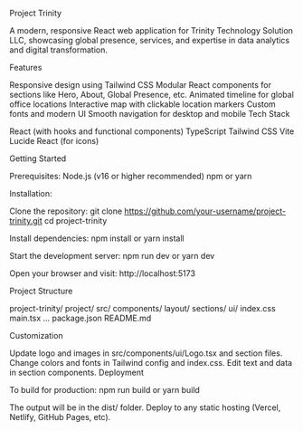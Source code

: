Project Trinity

A modern, responsive React web application for Trinity Technology Solution LLC, showcasing global presence, services, and expertise in data analytics and digital transformation.

Features

Responsive design using Tailwind CSS
Modular React components for sections like Hero, About, Global Presence, etc.
Animated timeline for global office locations
Interactive map with clickable location markers
Custom fonts and modern UI
Smooth navigation for desktop and mobile
Tech Stack

React (with hooks and functional components) TypeScript Tailwind CSS Vite Lucide React (for icons)

Getting Started

Prerequisites: Node.js (v16 or higher recommended) npm or yarn

Installation:

Clone the repository: git clone https://github.com/your-username/project-trinity.git cd project-trinity

Install dependencies: npm install or yarn install

Start the development server: npm run dev or yarn dev

Open your browser and visit: http://localhost:5173

Project Structure

project-trinity/ project/ src/ components/ layout/ sections/ ui/ index.css main.tsx ... package.json README.md

Customization

Update logo and images in src/components/ui/Logo.tsx and section files.
Change colors and fonts in Tailwind config and index.css.
Edit text and data in section components.
Deployment

To build for production: npm run build or yarn build

The output will be in the dist/ folder. Deploy to any static hosting (Vercel, Netlify, GitHub Pages, etc).
